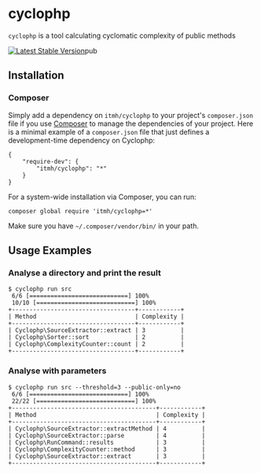 # cyclophp

`cyclophp` is a tool calculating cyclomatic complexity of public methods

[![Latest Stable Version](https://img.shields.io/packagist/v/itmh/cyclophp.svg?style=flat-square)](https://packagist.org/packages/itmh/cyclophp)pub

## Installation

### Composer

Simply add a dependency on `itmh/cyclophp` to your project's `composer.json` file if you use [Composer](http://getcomposer.org/) to manage the dependencies of your project. 
Here is a minimal example of a `composer.json` file that just defines a development-time dependency on Cyclophp:

    {
        "require-dev": {
            "itmh/cyclophp": "*"
        }
    }

For a system-wide installation via Composer, you can run:

    composer global require 'itmh/cyclophp=*'

Make sure you have `~/.composer/vendor/bin/` in your path.

## Usage Examples

### Analyse a directory and print the result

    $ cyclophp run src
     6/6 [============================] 100%
     10/10 [============================] 100%
    +-----------------------------------+------------+
    | Method                            | Complexity |
    +-----------------------------------+------------+
    | Cyclophp\SourceExtractor::extract | 3          |
    | Cyclophp\Sorter::sort             | 2          |
    | Cyclophp\ComplexityCounter::count | 2          |
    +-----------------------------------+------------+

### Analyse with parameters

    $ cyclophp run src --threshold=3 --public-only=no
     6/6 [============================] 100%
     22/22 [============================] 100%
    +-----------------------------------------+------------+
    | Method                                  | Complexity |
    +-----------------------------------------+------------+
    | Cyclophp\SourceExtractor::extractMethod | 4          |
    | Cyclophp\SourceExtractor::parse         | 4          |
    | Cyclophp\RunCommand::results            | 3          |
    | Cyclophp\ComplexityCounter::method      | 3          |
    | Cyclophp\SourceExtractor::extract       | 3          |
    +-----------------------------------------+------------+
